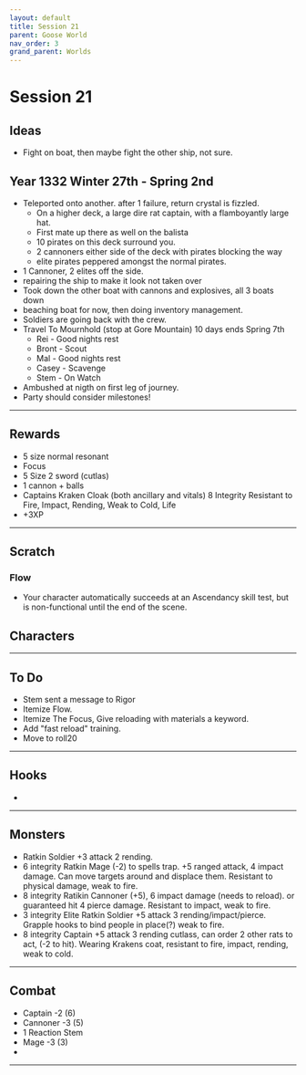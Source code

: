 ```yaml
---
layout: default
title: Session 21
parent: Goose World
nav_order: 3
grand_parent: Worlds
---
```

# Session 21
## Ideas
* Fight on boat, then maybe fight the other ship, not sure. 

## Year 1332 Winter 27th - Spring 2nd
* Teleported onto another. after 1 failure, return crystal is fizzled.
	* On a higher deck, a large dire rat captain, with a flamboyantly large hat.
	* First mate up there as well on the balista
	* 10 pirates on this deck surround you.
	* 2 cannoners either side of the deck with pirates blocking the way
	* elite pirates peppered amongst the normal pirates.
* 1 Cannoner, 2 elites off the side.
* repairing the ship to make it look not taken over
* Took down the other boat with cannons and explosives, all 3 boats down
* beaching boat for now, then doing inventory management.
* Soldiers are going back with the crew.
* Travel To Mournhold (stop at Gore Mountain) 10 days ends Spring 7th
	* Rei - Good nights rest
	* Bront - Scout
	* Mal - Good nights rest
	* Casey - Scavenge 
	* Stem - On Watch
* Ambushed at nigth on first leg of journey.
* Party should consider milestones!


---

## Rewards
* 5 size normal resonant
* Focus
* 5 Size 2 sword (cutlas)
* 1 cannon + balls
* Captains Kraken Cloak (both ancillary and vitals) 8 Integrity Resistant to Fire, Impact, Rending, Weak to Cold, Life
* +3XP



---
## Scratch
### Flow
* Your character automatically succeeds at an Ascendancy skill test, but is non-functional until the end of the scene.


## Characters

 

---

## To Do
* Stem sent a message to Rigor
* Itemize Flow.
* Itemize The Focus, Give reloading with materials a keyword.
* Add "fast reload" training.
* Move to roll20




---

## Hooks
* 


---

## Monsters
* Ratkin Soldier +3 attack 2 rending.
* 6 integrity Ratkin Mage (-2) to spells trap. +5 ranged attack, 4 impact damage. Can move targets around and displace them. Resistant to physical damage, weak to fire.
* 8 integrity Ratikin Cannoner (+5), 6 impact damage (needs to reload). or guaranteed hit 4 pierce damage. Resistant to impact, weak to fire.
* 3 integrity Elite Ratkin Soldier +5 attack 3 rending/impact/pierce. Grapple hooks to bind people in place(?) weak to fire.
* 8 integrity Captain +5 attack 3 rending cutlass, can order 2 other rats to act, (-2 to hit). Wearing Krakens coat, resistant to fire, impact, rending, weak to cold. 
---

## Combat
* Captain -2 (6)
* Cannoner -3 (5)
* 1 Reaction Stem
* Mage -3 (3)
* 

---
